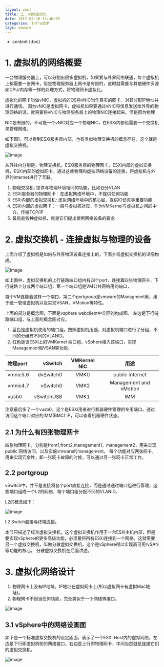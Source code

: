 ```yaml
---
layout: post
title: 二. 网络虚拟化
date: 2017-08-16 22:46:59
categories: Infra技术
tags: vmware
---
```

* content
{:toc}


# 1. 虚拟机的网络概要

一台物理服务器上，可以分割出很多虚拟机，如果要与外界网络联通，每个虚拟机上都需要一张网卡，但是物理服务器上网卡是有限的，这时就需要与其他硬件资源如CPU/内存等一样的处理方式，将物理网卡虚拟化。

虚拟化的网卡叫做vNIC，虚拟机的OS将vNIC当作真实的网卡，对其分配IP地址并进行通信。
因为vNIC是虚拟网卡，虚拟机如果要通过vNIC将信息发送给外界的物理网络的话，就需要将vNIC与物理服务器上的物理NIC连接起来。但是因为物理

NIC是有限的，不可能一个vNIC对应一个物理NIC，在ESXi内部也需要一个交换机来管理网络。

如下图1，可以看到ESXi服务器内部，也有类似物理交换机的概念存在，这个就是虚拟交换机。

![image](https://user-images.githubusercontent.com/18595935/31717538-4ec61d98-b447-11e7-85b8-a020bc5b3778.png)

从外往内分别是，物理交换机，ESXi服务器的物理网卡，ESXi内部的虚拟交换机，ESXi内部的虚拟网卡，通过这些物理和虚拟网络设备的连接，将虚拟机与外界的internet进行了互联。

1. 物理交换机: 提供与物理环境相同的功能，比如划分VLAN
2. ESXi服务器的物理网卡：在虚拟网络环境中，不提供任何功能
3. ESXi内部的虚拟交换机: 虚拟网络环境中的核心层，提供IO仿真等重要功能
4. ESXi内部的虚拟网卡：一般与虚拟机对应，作为VMKernel与虚拟机之间的中介，传输TCP/IP
5. 最后是各种虚拟机，就是它们提出使用网络设备的要求

# 2. 虚拟交换机 - 连接虚拟与物理的设备

上面介绍了虚拟机是如何与外界物理设备连接上的，下面介绍虚拟交换机的详细构成。

![image](https://user-images.githubusercontent.com/18595935/31718611-87da88fe-b44b-11e7-93b6-07b1e3457a0e.png)

如上图中，虚拟交换机的上行链路端口组内有四个port，连接着四张物理网卡，下行链路上分成两个端口组，第一个端口组是VM公共网络用的端口，

每个VM连接着这样一个端口，第二个portgroup是vmware的Managment用，用于统一管理虚拟机以及实现VSAN，VMotion等特性。

上面的部分是概念图，下面是vsphere webclient中实际的构成图。
左边是下行链路端口组，与上面的概念图对应。
1. 蓝色是虚拟机使用的端口组，按照虚拟机用途，对虚拟机端口进行了分组，不同的分组有不同的VLANID。
2. 红色是该ESXi上的VMKernel 端口组，vSphere接入该端口，实现Management和VSAN等功能。

|物理port|vSwitch|VMKernel NIC|用途|
|:--|--:|:--:|:--:|
|vmnic5,6|dvSwitch0|VMK0|public internet|
|vmnic4,7|vSwitch0|VMK2|Management and vMotion|
|vusb0|vSwitchUSB|VMK1|IMM|

注意最后多了一个vusb0，这个是ESXi用来进行机器硬件管理的专用端口，通过访问这个端口对应的IMM(BMC) IP，可以查看机器硬件状态。


## 2.1 为什么有四张物理网卡

四张物理网卡，分别是front1,front2,management1，management2，用来实现public 网络访问，以及实施vmware的management。
每个功能对应两张网卡，用来实现冗余性，即一张网卡故障的时候，可以通过另一张网卡正常工作。

## 2.2 portgroup

vSwitch中，并不是直接将各个port直接连接，而是通过通过端口组进行管理，这些端口组成一个L2的网络，每个端口组分配不同的VLANID。

L2的概念如下：

![image](https://user-images.githubusercontent.com/18595935/31718500-222422d6-b44b-11e7-9a42-705c074947ed.png)

L2 Switch直接与终端连接。



本节只描述了标准虚拟交换机，这个虚拟交换机作用于一台ESXi主机内部，但是要实现vSphere的更多高级功能，必须要将所有ESXi连接到一个网络，这就需要另一个虚拟交换机，叫做分散虚拟交换机，这个是vSphere得以实现高可用/vSAN等功能的核心。
分散虚拟交换机在后面讲述。

# 3. 虚拟化网络设计

1. 物理网卡上没有IP地址，IP地址在虚拟网卡上(所以虚拟网卡有虚拟Mac地址)。
2. 物理网卡不担当任何功能，完全类似于一个网络转接口。

![image](https://user-images.githubusercontent.com/18595935/32130328-80ca4ab2-bbd1-11e7-9e22-56dce632ace2.png)

## 3.1 vSphere中的网络设画面

如下是一个标准虚拟交换机的设定画面，表示了一个ESXi Host内的虚拟网络，左边是下行即虚拟机侧的网络接口，右边是上行即物理网卡，中间当然就是连接它们的虚拟交换机。

![image](https://user-images.githubusercontent.com/18595935/32130403-c2e3ab90-bbd2-11e7-86e8-b7aac43c35b0.png)
